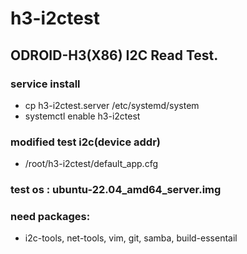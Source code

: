 # h3-i2ctest

## ODROID-H3(X86) I2C Read Test.

### service install
* cp h3-i2ctest.server /etc/systemd/system  
* systemctl enable h3-i2ctest   
### modified test i2c(device addr)  
* /root/h3-i2ctest/default_app.cfg

### test os : ubuntu-22.04_amd64_server.img

### need packages:   
* i2c-tools, net-tools, vim, git, samba, build-essentail
